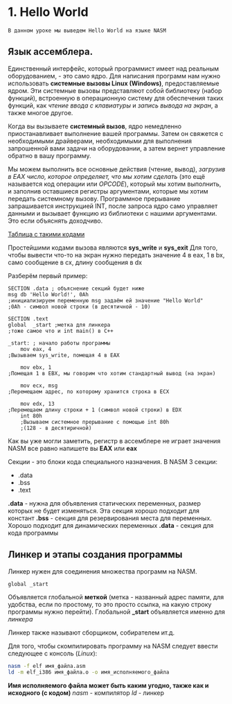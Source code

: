 # 1. Hello World

``В данном уроке мы выведем Hello World на языке NASM``

## Язык ассемблера. 

Единственный интерфейс, который программист имеет над реальным оборудованием, - это само ядро. Для написания программ нам нужно использовать **системные вызовы Linux (Windows)**, предоставляемые ядром. Эти системные вызовы представляют собой библиотеку (набор функций), встроенную в операционную систему для обеспечения таких функций, как *чтение ввода с клавиатуры* и *запись вывода на экран*, а также многое другое.

Когда вы вызываете **системный вызов**, ядро немедленно приостанавливает выполнение вашей программы. Затем он свяжется с необходимыми драйверами, необходимыми для выполнения запрошенной вами задачи на оборудовании, а затем вернет управление обратно в вашу программу.

Мы можем выполнить все основные действия (чтение, вывод), *загрузив в EAX число, которое определяет, что мы хотим сделать* (это ещё называется код операции или *OPCODE*), который мы хотим выполнить, и заполнив оставшиеся регистры аргументами, которые мы хотим передать системному вызову. Программное прерывание запрашивается инструкцией INT, после запроса ядро само управляет данными и вызывает функцию из библиотеки с нашими аргументами. Это если объяснять доходчиво.

[Таблица с такими кодами](https://syscalls.kernelgrok.com/)

Простейшими кодами вызова являются **sys_write** и **sys_exit**
Для того, чтобы вывести что-то на экран нужно передать значение 4 в eax, 1 в bx, само сообщение в cx, длину сообщения в dx

Разберём первый пример:

```assembly
SECTION .data ; объяснение секций будет ниже
msg db 'Hello World!', 0Ah
;инициализируем переменную msg задаём ей значение "Hello World"
;0Ah - символ новой строки (в десятичной - 10)
 
SECTION .text 
global  _start ;метка для линкера
;тоже самое что и int main() в C++
 
_start: ; начало работы программы
    mov eax, 4      
;Вызываем sys_write, помещая 4 в EAX

    mov ebx, 1
;Помещая 1 в EBX, мы говорим что хотим стандартный вывод (на экран)

    mov ecx, msg
;Перемещаем адрес, по которому хранится строка в ECX
    
    mov edx, 13
;Перемещаем длину строки + 1 (символ новой строки) в EDX
    int 80h
    ;Вызываем системное прерывание с помощью int 80h
    ;(128 - в десятиричной)
```

Как вы уже могли заметить, регистр в ассемблере не играет значения
NASM все равно напишете вы **EAX** или **eax**

Секции - это блоки кода специального назначения.
В NASM 3 секции:

* .data
* .bss
* .text

**.data** - нужна для объявления статических переменных, размер которых не будет изменяться. Эта секция хорошо подходит для констант
**.bss** - секция для резервирования места для переменных. Хорошо подходит для динамических переменных
**.data** - секция для кода программы

## Линкер и этапы создания программы

Линкер нужен для соединения множества программ на NASM.
```assembly
global _start
```
Объявляется глобальной **меткой** (метка - названный адрес памяти, для удобства, если по простому, то это просто ссылка, на какую строку программы нужно перейти). Глобальной  **_start** объявляется именно для *линкера*

Линкер также называют сборщиком, собирателем ит.д.

Для того, чтобы скомпилировать программу на NASM следует ввести следующее с консоль (*Linux*):

```bash
nasm -f elf имя_файла.asm
ld -m elf_i386 имя_файла.o -o имя_исполняемого_файла
```
**Имя исполняемого файла может быть каким угодно, также как и исходного (с кодом)**
*nasm* - компилятор
*ld* - линкер